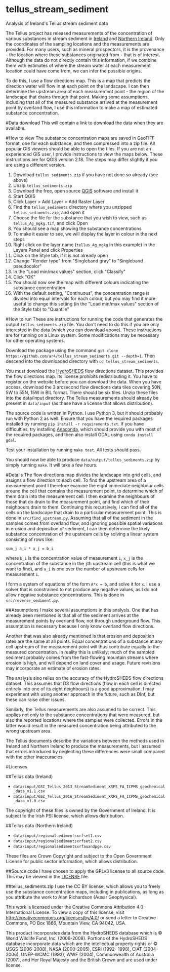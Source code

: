 # tellus_stream_sediment
Analysis of Ireland's Tellus stream sediment data

The Tellus project has released measurements of the concentration of various substances in stream sediment in [Ireland](http://www.tellus.ie/data) and [Northern Ireland](https://www.opendatani.gov.uk/dataset/gsni-tellus-regional-stream-waters-anion-and-npoc-by-ion-chromatography). Only the coordinates of the sampling locations and the measurements are provided. For many users, such as mineral prospectors, it is the provenance - the location where these substances originated from - that is of interest. Although the data do not directly contain this information, if we combine them with estimates of where the stream water at each measurement location could have come from, we can infer the possible origins.

To do this, I use a flow directions map. This is a map that predicts the direction water will flow in at each point on the landscape. I can then determine the upstream area of each measurement point - the region of the landscape that drains through that point. Making some assumptions, including that all of the measured substance arrived at the measurement point by overland flow, I use this information to make a map of estimated substance concentration.

#Data download
This will contain a link to download the data when they are available.

#How to view
The substance concentration maps are saved in GeoTIFF format, one for each substance, and then compressed into a zip file. All popular GIS viewers should be able to open the files. If you are not an experienced GIS user, I provide instructions to view the maps below. These instructions are for QGIS version 2.18. The steps may differ slightly if you are using a different version.

1. Download `tellus_sediments.zip` if you have not done so already (see above)
2. Unzip `tellus_sediments.zip`
3. Download the free, open source [QGIS](https://www.qgis.org) software and install it
4. Start QGIS
5. Click Layer > Add Layer > Add Raster Layer
6. Find the `tellus_sediments` directory where you unzipped `tellus_sediments.zip`, and open it
7. Choose the file for the substance that you wish to view, such as `tellus_Ag_mgkg.tif`, and click Open
8. You should see a map showing the substance concentrations
9. To make it easier to see, we will display the layer in colour in the next steps
10. Right click on the layer name (`tellus_Ag_mgkg` in this example) in the Layers Panel and click Properties
11. Click on the Style tab, if it is not already open
12. Change "Render type" from "Singleband gray" to "Singleband pseudocolor"
13. In the "Load min/max values" section, click "Classify"
14. Click "OK"
15. You should now see the map with different colours indicating the substance concentration
16. With the default setting, "Continuous", the concentration range is divided into equal intervals for each colour, but you may find it more useful to change this setting (in the "Load min/max values" section of the Style tab) to "Quantile"

#How to run
These are instructions for running the code that generates the output `tellus_sediments.zip` file. You don't need to do this if you are only interested in the data (which you can download above). These instructions are for running on a Linux system. Some modifications may be necessary for other operating systems.

Download the package using the command `git clone https://github.com/ar4/tellus_stream_sediments.git --depth=1`. Then descend into the downloaded directory with `cd tellus_stream_sediments`.

You must download the [HydroSHEDS](http://www.hydrosheds.org) flow directions dataset. This provides the flow directions map. Its license prohibits redistributing it. You have to register on the website before you can download the data. When you have access, download the 3 arcsecond flow directions data tiles covering 50N, 5W to 55N, 15W in BIL format. There should be six tiles. Unzip these files into the data/input directory. The Tellus measurements should already be present in `data/input` (as these have a license that allows distribution).

The source code is written in Python. I use Python 3, but it should probably run with Python 2 as well. Ensure that you have the required packages installed by running `pip install -r requirements.txt`. If you have difficulties, try installing [Anaconda](https://www.continuum.io/downloads), which should provide you with most of the required packages, and then also install GDAL using `conda install gdal`.

Test your installation by running `make test`. All tests should pass.

You should now be able to produce `data/output/tellus_sediments.zip` by simply running `make`. It will take a few hours.

#Details
The flow directions map divides the landscape into grid cells, and assigns a flow direction to each cell. To find the upstream area of a measurement point I therefore examine the eight immediate neighbour cells around the cell that contains the measurement point, to determine which of them drain into the measurement cell. I then examine the neighbours of those that do drain to the measurement point, and find which of their neighbours drain to them. Continuing this recursively, I can find all of the cells on the landscape that drain to a particular measurement point. This is done in `src/find_upstream.py`. Assuming that all of the sediment in the samples comes from overland flow, and ignoring possible spatial variations in erosion and deposition of sediment, I can then determine the likely substance concentration of the upstream cells by solving a linear system consisting of rows like:

`sum_j a_i * x_j = b_i`

where `b_i` is the concentration value of measurement `i`, `x_j` is the concentration of the substance in the `j`th upstream  cell (this is what we want to find), and `a_i` is one over the number of upstream cells for measurement `i`.

I form a system of equations of the form `A*x = b`, and solve it for `x`. I use a solver that is constrained to not produce any negative values, as I do not allow negative substance concentrations. This is done in `src/reverse_sediment.py`.

##Assumptions
I make several assumptions in this analysis. One that has already been mentioned is that all of the sediment arrives at the measurement points by overland flow, not through underground flow. This assumption is necessary because I only know overland flow directions.

Another that was also already mentioned is that erosion and deposition rates are the same at all points. Equal concentrations of a substance at any cell upstream of the measurement point will thus contribute equally to the measured concentration. In reality this is unlikely; much of the sampled sediment probably comes from the fast-flowing mountain streams where erosion is high, and will depend on land cover and usage. Future revisions may incorporate an estimate of erosion rates.

The analysis also relies on the accuracy of the HydroSHEDS flow directions dataset. This assumes that D8 flow directions (flow in each cell is directed entirely into one of its eight neighbours) is a good approximation. I may experiment with using another approach in the future, such as DInf, but these can raise other issues.

Similarly, the Tellus measurements are also assumed to be correct. This applies not only to the substance concentrations that were measured, but also the reported locations where the samples were collected. Errors in the latter would result in the measured concentration being attributed to the wrong upstream area.

The Tellus documents describe the variations between the methods used in Ireland and Northern Ireland to produce the measurements, but I assumed that errors introduced by neglecting these differences were small compared with the other inaccuracies.

#Licenses

##Tellus data (Ireland)
* `data/input/GSI_Tellus_2013_StreamSediment_XRFS_FA_ICPMS_geochemical_data_v1.1.csv`
* `data/input/GSI_Tellus_2016_StreamSediment_XRFS_FA_ICPMS_geochemical_data_v1.0.csv`

The copyright of these files is owned by the Government of Ireland. It is subject to the Irish PSI license, which allows distribution.

##Tellus data (Northern Ireland)
* `data/input/regionalsedimentsxrfset1.csv`
* `data/input/regionalsedimentsxrfset2.csv`
* `data/input/regionalsedimentsxrfauandpge.csv`

These files are Crown Copyright and subject to the Open Government License for public sector information, which allows distribution. 

##Source code
I have chosen to apply the GPLv3 license to all source code. This may be viewed in the [LICENSE](https://www.github.com/ar4/tellus_stream_sediment/blob/master/LICENSE) file.

##tellus_sediments.zip
I use the CC BY license, which allows you to freely use the substance concentration maps, including in publications, as long as you attribute the work to Alan Richardson (Ausar Geophysical).

This work is licensed under the Creative Commons Attribution 4.0 International License. To view a copy of this license, visit http://creativecommons.org/licenses/by/4.0/ or send a letter to Creative Commons, PO Box 1866, Mountain View, CA 94042, USA.

This product incorporates data from the HydroSHEDS database which is © World Wildlife
Fund, Inc. (2006-2008). Portions of the HydroSHEDS database incorporate data which are
the intellectual property rights or © USGS (2006-2008), NASA (2000-2005), ESRI (1992-
1998), CIAT (2004-2006), UNEP-WCMC (1993), WWF (2004), Commonwealth of Australia
(2007), and Her Royal Majesty and the British Crown and are used under license.
